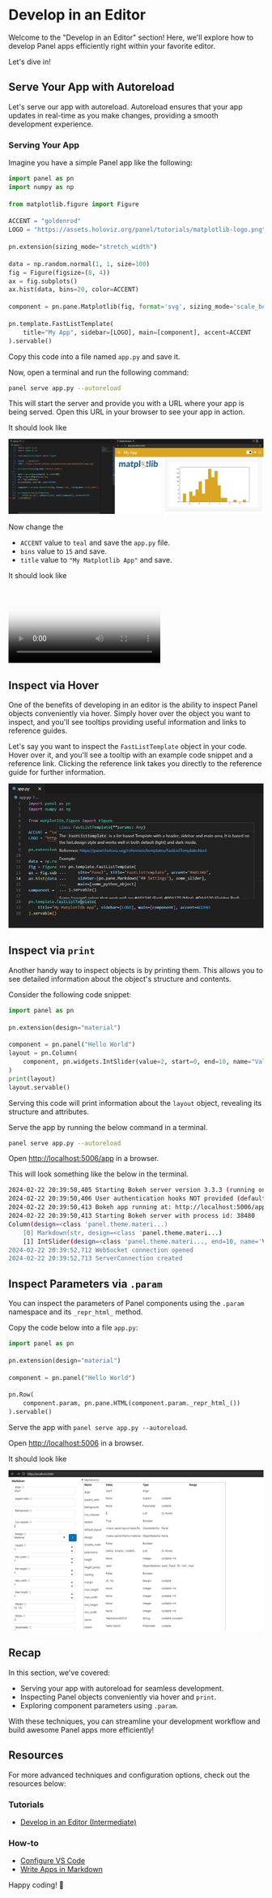 # Develop in an Editor

Welcome to the "Develop in an Editor" section! Here, we'll explore how to develop Panel apps efficiently right within your favorite editor.

Let's dive in!

## Serve Your App with Autoreload

Let's serve our app with autoreload. Autoreload ensures that your app updates in real-time as you make changes, providing a smooth development experience.

### Serving Your App

Imagine you have a simple Panel app like the following:

```python
import panel as pn
import numpy as np

from matplotlib.figure import Figure

ACCENT = "goldenrod"
LOGO = "https://assets.holoviz.org/panel/tutorials/matplotlib-logo.png"

pn.extension(sizing_mode="stretch_width")

data = np.random.normal(1, 1, size=100)
fig = Figure(figsize=(8, 4))
ax = fig.subplots()
ax.hist(data, bins=20, color=ACCENT)

component = pn.pane.Matplotlib(fig, format='svg', sizing_mode='scale_both')

pn.template.FastListTemplate(
    title="My App", sidebar=[LOGO], main=[component], accent=ACCENT
).servable()
```

Copy this code into a file named `app.py` and save it.

Now, open a terminal and run the following command:

```bash
panel serve app.py --autoreload
```

This will start the server and provide you with a URL where your app is being served. Open this URL in your browser to see your app in action.

It should look like

![Panel served app](../../_static/images/develop_editor_panel_serve_before.png)

Now change the

- `ACCENT` value to `teal` and save the `app.py` file.
- `bins` value to `15` and save.
- `title` value to `"My Matplotlib App"` and save.

It should look like

<video controls="" poster="../../_static/images/develop_editor_panel_serve_after.png" style="max-height: 400px; max-width: 100%;">
    <source src="https://assets.holoviz.org/panel/tutorials/develop_editor_serve_app.mp4" type="video/mp4">
    Your browser does not support the video tag.
</video>

## Inspect via Hover

One of the benefits of developing in an editor is the ability to inspect Panel objects conveniently via hover. Simply hover over the object you want to inspect, and you'll see tooltips providing useful information and links to reference guides.

Let's say you want to inspect the `FastListTemplate` object in your code. Hover over it, and you'll see a tooltip with an example code snippet and a reference link. Clicking the reference link takes you directly to the reference guide for further information.

![Tooltip of FastListTemplate](../../_static/images/develop_editor_hover.png)

## Inspect via `print`

Another handy way to inspect objects is by printing them. This allows you to see detailed information about the object's structure and contents.

Consider the following code snippet:

```python
import panel as pn

pn.extension(design="material")

component = pn.panel("Hello World")
layout = pn.Column(
    component, pn.widgets.IntSlider(value=2, start=0, end=10, name="Value")
)
print(layout)
layout.servable()
```

Serving this code will print information about the `layout` object, revealing its structure and attributes.

Serve the app by running the below command in a terminal.

```bash
panel serve app.py --autoreload
```

Open [http://localhost:5006/app](http://localhost:5006/app) in a browser.

This will look something like the below in the terminal.

```bash
2024-02-22 20:39:50,405 Starting Bokeh server version 3.3.3 (running on Tornado 6.4)
2024-02-22 20:39:50,406 User authentication hooks NOT provided (default user enabled)
2024-02-22 20:39:50,413 Bokeh app running at: http://localhost:5006/app
2024-02-22 20:39:50,413 Starting Bokeh server with process id: 38480
Column(design=<class 'panel.theme.materi...)
    [0] Markdown(str, design=<class 'panel.theme.materi...)
    [1] IntSlider(design=<class 'panel.theme.materi..., end=10, name='Value', value=2)
2024-02-22 20:39:52,712 WebSocket connection opened
2024-02-22 20:39:52,713 ServerConnection created
```

## Inspect Parameters via `.param`

You can inspect the parameters of Panel components using the `.param` namespace and its `_repr_html_` method.

Copy the code below into a file `app.py`:

```python
import panel as pn

pn.extension(design="material")

component = pn.panel("Hello World")

pn.Row(
    component.param, pn.pane.HTML(component.param._repr_html_())
).servable()
```

Serve the app with `panel serve app.py --autoreload`.

Open [http://localhost:5006](http://localhost:5006) in a browser.

It should look like

![.param and .param._repr_html_()](../../_static/images/develop_editor_param.png)

## Recap

In this section, we've covered:

- Serving your app with autoreload for seamless development.
- Inspecting Panel objects conveniently via hover and `print`.
- Exploring component parameters using `.param`.

With these techniques, you can streamline your development workflow and build awesome Panel apps more efficiently!

## Resources

For more advanced techniques and configuration options, check out the resources below:

### Tutorials

- [Develop in an Editor (Intermediate)](../intermediate/develop_editor.md)

### How-to

- [Configure VS Code](../../how_to/editor/vscode_configure.md)
- [Write Apps in Markdown](../../how_to/editor/markdown.md)

Happy coding! 🚀

